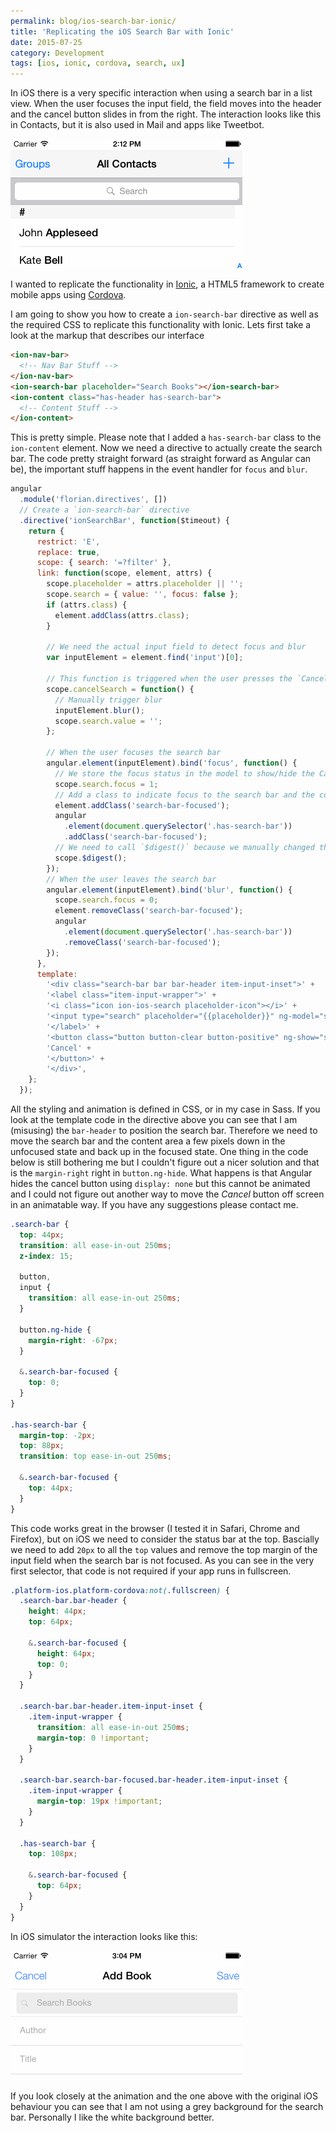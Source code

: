 ```yaml
---
permalink: blog/ios-search-bar-ionic/
title: 'Replicating the iOS Search Bar with Ionic'
date: 2015-07-25
category: Development
tags: [ios, ionic, cordova, search, ux]
---
```


In iOS there is a very specific interaction when using a search bar in a list view. When the user focuses the input field, the field moves into the header and the cancel button slides in from the right. The interaction looks like this in Contacts, but it is also used in Mail and apps like Tweetbot.

![iOS Search Bar Interaction](/blog/2015-07-25-ios-search-bar-ionic/ios-search-bar.gif)

I wanted to replicate the functionality in [Ionic](http://ionicframework.com), a HTML5 framework to create mobile apps using [Cordova](http://cordova.apache.org).

I am going to show you how to create a `ion-search-bar` directive as well as the required CSS to replicate this functionality with Ionic. Lets first take a look at the markup that describes our interface

```html
<ion-nav-bar>
  <!-- Nav Bar Stuff -->
</ion-nav-bar>
<ion-search-bar placeholder="Search Books"></ion-search-bar>
<ion-content class="has-header has-search-bar">
  <!-- Content Stuff -->
</ion-content>
```

This is pretty simple. Please note that I added a `has-search-bar` class to the `ion-content` element. Now we need a directive to actually create the search bar. The code pretty straight forward (as straight forward as Angular can be), the important stuff happens in the event handler for `focus` and `blur`.

```javascript
angular
  .module('florian.directives', [])
  // Create a `ion-search-bar` directive
  .directive('ionSearchBar', function($timeout) {
    return {
      restrict: 'E',
      replace: true,
      scope: { search: '=?filter' },
      link: function(scope, element, attrs) {
        scope.placeholder = attrs.placeholder || '';
        scope.search = { value: '', focus: false };
        if (attrs.class) {
          element.addClass(attrs.class);
        }

        // We need the actual input field to detect focus and blur
        var inputElement = element.find('input')[0];

        // This function is triggered when the user presses the `Cancel` button
        scope.cancelSearch = function() {
          // Manually trigger blur
          inputElement.blur();
          scope.search.value = '';
        };

        // When the user focuses the search bar
        angular.element(inputElement).bind('focus', function() {
          // We store the focus status in the model to show/hide the Cancel button
          scope.search.focus = 1;
          // Add a class to indicate focus to the search bar and the content area
          element.addClass('search-bar-focused');
          angular
            .element(document.querySelector('.has-search-bar'))
            .addClass('search-bar-focused');
          // We need to call `$digest()` because we manually changed the model
          scope.$digest();
        });
        // When the user leaves the search bar
        angular.element(inputElement).bind('blur', function() {
          scope.search.focus = 0;
          element.removeClass('search-bar-focused');
          angular
            .element(document.querySelector('.has-search-bar'))
            .removeClass('search-bar-focused');
        });
      },
      template:
        '<div class="search-bar bar bar-header item-input-inset">' +
        '<label class="item-input-wrapper">' +
        '<i class="icon ion-ios-search placeholder-icon"></i>' +
        '<input type="search" placeholder="{{placeholder}}" ng-model="search.value">' +
        '</label>' +
        '<button class="button button-clear button-positive" ng-show="search.focus" ng-click="cancelSearch()">' +
        'Cancel' +
        '</button>' +
        '</div>',
    };
  });
```

All the styling and animation is defined in CSS, or in my case in Sass. If you look at the template code in the directive above you can see that I am (misusing) the `bar-header` to position the search bar. Therefore we need to move the search bar and the content area a few pixels down in the unfocused state and back up in the focused state. One thing in the code below is still bothering me but I couldn't figure out a nicer solution and that is the `margin-right` right in `button.ng-hide`. What happens is that Angular hides the cancel button using `display: none` but this cannot be animated and I could not figure out another way to move the _Cancel_ button off screen in an animatable way. If you have any suggestions please contact me.

```css
.search-bar {
  top: 44px;
  transition: all ease-in-out 250ms;
  z-index: 15;

  button,
  input {
    transition: all ease-in-out 250ms;
  }

  button.ng-hide {
    margin-right: -67px;
  }

  &.search-bar-focused {
    top: 0;
  }
}

.has-search-bar {
  margin-top: -2px;
  top: 88px;
  transition: top ease-in-out 250ms;

  &.search-bar-focused {
    top: 44px;
  }
}
```

This code works great in the browser (I tested it in Safari, Chrome and Firefox), but on iOS we need to consider the status bar at the top. Bascially we need to add `20px` to all the `top` values and remove the top margin of the input field when the search bar is not focused. As you can see in the very first selector, that code is not required if your app runs in fullscreen.

```css
.platform-ios.platform-cordova:not(.fullscreen) {
  .search-bar.bar-header {
    height: 44px;
    top: 64px;

    &.search-bar-focused {
      height: 64px;
      top: 0;
    }
  }

  .search-bar.bar-header.item-input-inset {
    .item-input-wrapper {
      transition: all ease-in-out 250ms;
      margin-top: 0 !important;
    }
  }

  .search-bar.search-bar-focused.bar-header.item-input-inset {
    .item-input-wrapper {
      margin-top: 19px !important;
    }
  }

  .has-search-bar {
    top: 108px;

    &.search-bar-focused {
      top: 64px;
    }
  }
}
```

In iOS simulator the interaction looks like this:

![iOS Search Bar Interaction](/blog/2015-07-25-ios-search-bar-ionic/ionic-search-bar.gif)

If you look closely at the animation and the one above with the original iOS behaviour you can see that I am not using a grey background for the search bar. Personally I like the white background better.
